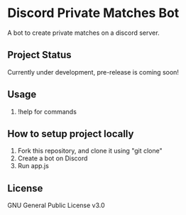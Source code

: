 # Discord Private Matches Bot
A bot to create private matches on a discord server.

## Project Status
Currently under development, pre-release is coming soon!

## Usage
1. !help for commands

## How to setup project locally
1. Fork this repository, and clone it using "git clone"
2. Create a bot on Discord
3. Run app.js

## License
GNU General Public License v3.0
